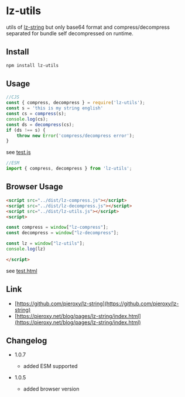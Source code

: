 # lz-utils

utils of [lz-string](https://github.com/pieroxy/lz-string) but only base64 format and compress/decompress separated for bundle self decompressed on runtime.

## Install
```sh
npm install lz-utils
```
## Usage
```js
//CJS
const { compress, decompress } = require('lz-utils');
const s = 'this is my string english'
const cs = compress(s);
console.log(cs);
const ds = decompress(cs);
if (ds !== s) {
    throw new Error('compress/decompress error');
}
```
see [test.js](test/test.js)

```js
//ESM
import { compress, decompress } from 'lz-utils';
```

## Browser Usage
```html
<script src="../dist/lz-compress.js"></script>
<script src="../dist/lz-decompress.js"></script>
<script src="../dist/lz-utils.js"></script>
<script>

const compress = window["lz-compress"];
const decompress = window["lz-decompress"];

const lz = window["lz-utils"];
console.log(lz)

</script>
```
see [test.html](test/test.html)
## Link
* [https://github.com/pieroxy/lz-string](https://github.com/pieroxy/lz-string)
* [https://pieroxy.net/blog/pages/lz-string/index.html](https://pieroxy.net/blog/pages/lz-string/index.html)

## Changelog

* 1.0.7 
    - added ESM supported

* 1.0.5
    - added browser version